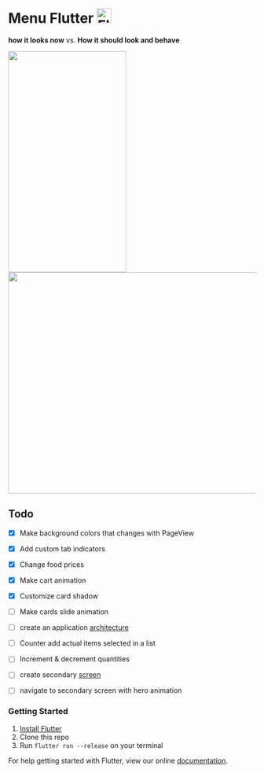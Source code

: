 # Menu Flutter  <img src="https://flutter.io/images/flutter-mark-square-100.png" alt="Flutter" width="30" height="30" />

**how it looks now**                     vs.                  **How it should look and behave**

<img src="https://github.com/braulio94/menu/blob/master/screenshots/screenshot.png" width="240" height="450">                      [<img src="https://github.com/braulio94/menu_flutter/blob/master/screenshots/preview.gif" width="600" height="450">](https://goo.gl/jChLBV)



## Todo

- [x] Make background colors that changes with PageView
- [x] Add custom tab indicators
- [x] Change food prices
- [x] Make cart animation
- [x] Customize card shadow
- [ ] Make cards slide animation
- [ ] create an application [architecture](https://github.com/brianegan/flutter_architecture_samples)
- [ ] Counter add actual items selected in a list
- [ ] Increment & decrement quantities
- [ ] create secondary [screen](https://www.uplabs.com/posts/about-us-ramen-restaurant-app)
- [ ] navigate to secondary screen with hero animation


### Getting Started

1. [Install Flutter](https://flutter.io/setup/)
2. Clone this repo
3. Run `flutter run --release` on your terminal



For help getting started with Flutter, view our online
[documentation](http://flutter.io/).


